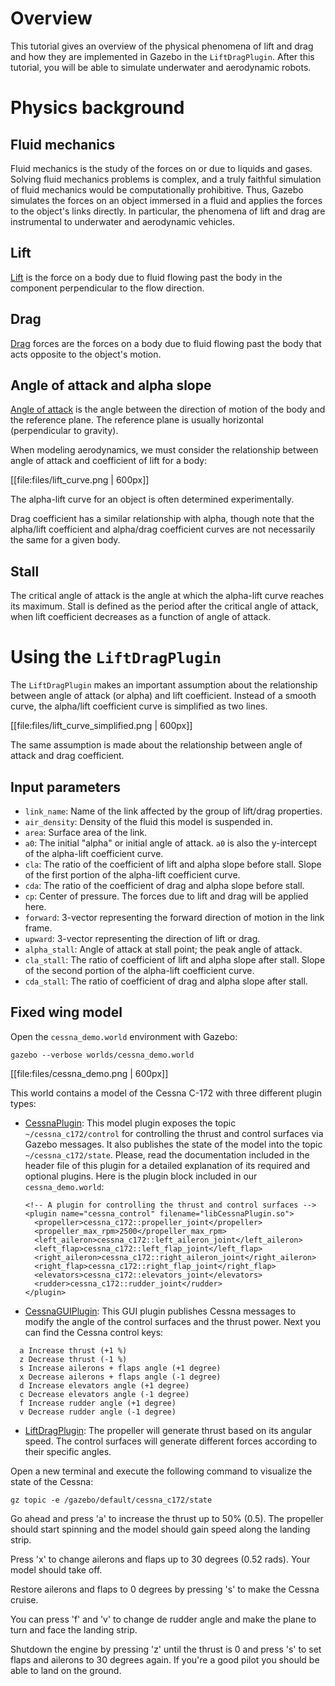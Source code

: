 # Overview

This tutorial gives an overview of the physical phenomena of lift and drag
and how they are implemented in Gazebo in the `LiftDragPlugin`. After this
tutorial, you will be able to simulate underwater and aerodynamic robots.

# Physics background

## Fluid mechanics

Fluid mechanics is the study of the forces on or due to liquids and gases.
Solving fluid mechanics problems is complex, and a truly
faithful simulation of fluid mechanics would be computationally prohibitive.
Thus, Gazebo simulates the forces on an object immersed in a fluid and applies
the forces to the object's links directly. In particular, the phenomena of lift
and drag are instrumental to underwater and aerodynamic vehicles.

## Lift

[Lift](https://en.wikipedia.org/wiki/Lift_%28force%29) is the force on a body
due to fluid flowing past the body in the component perpendicular to the flow
direction.

## Drag
[Drag](https://en.wikipedia.org/wiki/Drag_%28physics%29) forces are the forces
on a body due to fluid flowing past the body that acts opposite to the object's
motion.

## Angle of attack and alpha slope
[Angle of attack](http://en.wikipedia.org/wiki/Angle_of_attack) is the angle
between the direction of motion of the body and the reference plane. The
reference plane is usually horizontal (perpendicular to gravity).

When modeling aerodynamics, we must consider the relationship between angle of
attack and coefficient of lift for a body:

[[file:files/lift_curve.png | 600px]]

The alpha-lift curve for an object is often determined experimentally.

Drag coefficient has a similar relationship with alpha, though note that the
alpha/lift coefficient and alpha/drag coefficient curves are not necessarily the
same for a given body.

## Stall
The critical angle of attack is the angle at which the alpha-lift curve reaches
its maximum. Stall is defined as the period after the critical angle of attack,
when lift coefficient decreases as a function of angle of attack.

# Using the `LiftDragPlugin`

The `LiftDragPlugin` makes an important assumption about the
relationship between angle of attack (or alpha) and lift coefficient.
Instead of a smooth curve, the alpha/lift coefficient curve is simplified
as two lines.

[[file:files/lift_curve_simplified.png | 600px]]

The same assumption is made about the relationship between angle of attack
and drag coefficient.

## Input parameters

* `link_name`: Name of the link affected by the group of lift/drag properties.
* `air_density`: Density of the fluid this model is suspended in.
* `area`: Surface area of the link.
* `a0`: The initial "alpha" or initial angle of attack. `a0` is also the
y-intercept of the alpha-lift coefficient curve.
* `cla`: The ratio of the coefficient of lift and alpha slope before stall.
Slope of the first portion of the alpha-lift coefficient curve.
* `cda`: The ratio of the coefficient of drag and alpha slope before stall.
* `cp`: Center of pressure. The forces due to lift and drag will be applied here.
* `forward`: 3-vector representing the forward direction of motion in the link frame.
* `upward`: 3-vector representing the direction of lift or drag.
* `alpha_stall`: Angle of attack at stall point; the peak angle of attack.
* `cla_stall`: The ratio of coefficient of lift and alpha slope after stall.
Slope of the second portion of the alpha-lift coefficient curve.
* `cda_stall`: The ratio of coefficient of drag and alpha slope after stall.

## Fixed wing model

Open the `cessna_demo.world` environment with Gazebo:

~~~
gazebo --verbose worlds/cessna_demo.world
~~~

[[file:files/cessna_demo.png | 600px]]

This world contains a model of the Cessna C-172 with three different plugin
types:

* [CessnaPlugin](https://bitbucket.org/osrf/gazebo/raw/default/plugins/CessnaPlugin.hh): This model plugin exposes the topic `~/cessna_c172/control`
for controlling the thrust and control surfaces via Gazebo messages. It also
publishes the state of the model into the topic `~/cessna_c172/state`.
Please, read the documentation included in the header file of this plugin for a
detailed explanation of its required and optional plugins. Here is the plugin
block included in our `cessna_demo.world`:

  ~~~
  <!-- A plugin for controlling the thrust and control surfaces -->
  <plugin name="cessna_control" filename="libCessnaPlugin.so">
    <propeller>cessna_c172::propeller_joint</propeller>
    <propeller_max_rpm>2500</propeller_max_rpm>
    <left_aileron>cessna_c172::left_aileron_joint</left_aileron>
    <left_flap>cessna_c172::left_flap_joint</left_flap>
    <right_aileron>cessna_c172::right_aileron_joint</right_aileron>
    <right_flap>cessna_c172::right_flap_joint</right_flap>
    <elevators>cessna_c172::elevators_joint</elevators>
    <rudder>cessna_c172::rudder_joint</rudder>
  </plugin>
  ~~~

* [CessnaGUIPlugin](https://bitbucket.org/osrf/gazebo/raw/default/plugins/CessnaGUIPlugin.hh): This GUI plugin publishes Cessna messages to modify the
angle of the control surfaces and the thrust power. Next you can find the Cessna
control keys:

~~~
  a Increase thrust (+1 %)
  z Decrease thrust (-1 %)
  s Increase ailerons + flaps angle (+1 degree)
  x Decrease ailerons + flaps angle (-1 degree)
  d Increase elevators angle (+1 degree)
  c Decrease elevators angle (-1 degree)
  f Increase rudder angle (+1 degree)
  v Decrease rudder angle (-1 degree)
~~~

* [LiftDragPlugin](https://bitbucket.org/osrf/gazebo/raw/default/plugins/LiftDragPlugin):
The propeller will generate thrust based on its angular speed. The control
surfaces will generate different forces according to their specific angles.

Open a new terminal and execute the following command to visualize the state of
the Cessna:

~~~
gz topic -e /gazebo/default/cessna_c172/state
~~~

Go ahead and press 'a' to increase the thrust up to 50% (0.5). The propeller
should start spinning and the model should gain speed along the landing strip.

Press 'x' to change ailerons and flaps up to 30 degrees (0.52 rads). Your model
should take off.

Restore ailerons and flaps to 0 degrees by pressing 's' to make the Cessna
cruise.

You can press 'f' and 'v' to change de rudder angle and make the plane to turn
and face the landing strip.

Shutdown the engine by pressing 'z' until the thrust is 0 and press 's' to set
flaps and ailerons to 30 degrees again. If you're a good pilot you should be
able to land on the ground.
